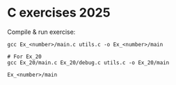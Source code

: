# C exercises 2025

Compile & run exercise:
```
gcc Ex_<number>/main.c utils.c -o Ex_<number>/main
```
```
# For Ex_20
gcc Ex_20/main.c Ex_20/debug.c utils.c -o Ex_20/main
```
```
Ex_<number>/main
```